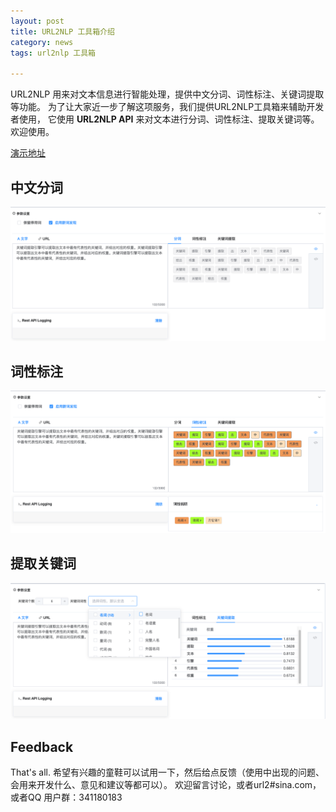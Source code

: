 ```yaml
---
layout: post
title: URL2NLP 工具箱介绍
category: news
tags: url2nlp 工具箱

---
```


URL2NLP 用来对文本信息进行智能处理，提供中文分词、词性标注、关键词提取等功能。
为了让大家近一步了解这项服务，我们提供URL2NLP工具箱来辅助开发者使用， 它使用 **URL2NLP API** 来对文本进行分词、词性标注、提取关键词等。
欢迎使用。

<!--more-->

 [演示地址][url2nlp_demo]

## 中文分词

![](/assets/img/url2nlp/url2nlp_cut_word.png)

## 词性标注

![](/assets/img/url2nlp/url2nlp_pos.png)

## 提取关键词

![](/assets/img/url2nlp/url2nlp_keyword.png)

## **Feedback**

That's all. 希望有兴趣的童鞋可以试用一下，然后给点反馈（使用中出现的问题、会用来开发什么、意见和建议等都可以）。 欢迎留言讨论，或者url2#sina.com，或者QQ 用户群：341180183

<!-- ref -->

[url2nlp_demo]: http://url2io.applinzi.com/console/dev_tools/app/url2nlp_demo
